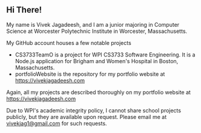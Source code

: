 ## Hi There!

My name is Vivek Jagadeesh, and I am a junior majoring in Computer Science at Worcester Polytechnic Institute in Worcester, Massachusetts.

My GitHub account houses a few notable projects
- CS3733TeamO is a project for WPI CS3733 Software Engineering. It is a Node.js application for Brigham and Women's Hospital in Boston, Massachusetts. 
- portfolioWebsite is the repository for my portfolio website at https://vivekjagadeesh.com 

Again, all my projects are described thoroughly on my portfolio website at https://vivekjagadeesh.com

Due to WPI's academic integrity policy, I cannot share school projects publicly, but they are available upon request. Please email me at vivekjag1@gmail.com for such requests. 

